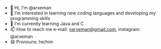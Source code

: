 - 👋 Hi, I’m @arxeman
- 👀 I’m interested in learning new coding languages and developing my programming skills
- 🌱 I’m currently learning Java and C
- 📫 How to reach me e-mail: varyeman@gmail.com, instagram: @arxeman
- 😄 Pronouns: he/him


<!---
arxeman/arxeman is a ✨ special ✨ repository because its `README.md` (this file) appears on your GitHub profile.
You can click the Preview link to take a look at your changes.
--->
